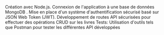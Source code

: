 Création avec Node.js.
Connexion de l'application à une base de données MongoDB .
Mise en place d'un système d'authentification sécurisé basé sur JSON Web Token (JWT).
Développement de routes API sécurisées pour effectuer des opérations CRUD sur les livres
Tests:
Utilisation d'outils tels que Postman pour tester les différentes API développées
